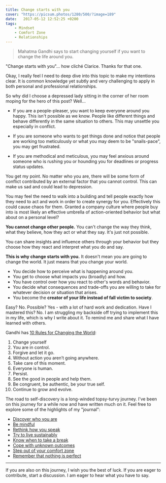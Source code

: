 ```yaml
---
title: Change starts with you
cover: "https://picsum.photos/1280/500/?image=189"
date:   2017-05-12 12:52:25 +0200
tags: 
    - Mindset 
    - Comfort Zone
    - Relationships
---
```


> Mahatma Gandhi says to start changing yourself if you want to change the life
> around you.

"Change starts with you"... how cliché Clarice. Thanks for that one.

Okay, I really feel I need to deep dive into this topic to make my
intentions clear. It is common knowledge yet subtly and very challenging to
apply in both personal and professional relationships.

So why did I choose a depressed lady sitting in the corner of her room moping
for the hero of this post? Well...

-   If you are a people-pleaser, you want to keep everyone around you happy. This
    isn't possible as we know. People like different things and behave differently
    in the same situation to others. This may unsettle you especially in conflict.

-   If you are someone who wants to get things done and notice that people are
    working too meticulously or what you may deem to be "snails-pace", you may
    get frustrated.

-   If you are methodical and meticulous, you may feel anxious around someone
    who is rushing you or hounding you for deadlines or progress status updates.

You get my point. No matter who you are, there will be some form of conflict
contributed by an external factor that you cannot control. This can make us
sad and could lead to depression.

You may feel the need to walk into a building and tell people exactly how they
need to act and work in order to create synergy for you. Effectively this could
cause chaos for them. Granted a company culture where people buy into is
most likely an effective umbrella of action-oriented behavior but what about on
a personal level?

**You cannot change other people.** You can't change the way they think, what
they believe, how they act or what they say. It's just not possible.

You can share insights and influence others through your behavior but they
choose how they react and interpret what you do and say.

**This is why change starts with you.** It doesn't mean you are going to change
the world. It just means that you change your world.

-   You decide how to perceive what is happening around you.
-   You get to choose what impacts you (broadly) and how.
-   You have control over how you react to other's words and behavior.
-   You decide what consequences and trade-offs you are willing to take for
    whatever decision or situation that arises.
-   You become the **creator of your life instead of fall victim to society**.

Easy? No. Possible? Yes - with a lot of hard work and dedication. Have I mastered
this? No. I am struggling my backside off trying to implement this in my life,
which is why I write about it. To remind me and share what I have learned with
others.

Gandhi has [10 Rules for Changing the World](http://www.dailygood.org/story/466/gandhi-s-10-rules-for-changing-the-world-henrik-edberg/):

1.  Change yourself
2.  You are in control.
3.  Forgive and let it go.
4.  Without action you aren’t going anywhere.
5.  Take care of this moment.
6.  Everyone is human.
7.  Persist.
8.  See the good in people and help them.
9.  Be congruent, be authentic, be your true self.
10. Continue to grow and evolve.

The road to self-discovery is a long-winded topsy-turvy journey. I've been on
this journey for a while now and have written much on it. Feel free to explore
some of the highlights of my "journal":

-   [Discover who you are](/blog/discovering-yourself/)
-   [Be mindful](/blog/a-mindful-day-of-happiness/)
-   [Rethink how you speak](/blog/words-define-your-reality/)
-   [Try to live sustainably](/blog/sustainable-living/)
-   [Know when to take a break](/blog/deliberate-downtime/)
-   [Cope with unknown outcomes](/blog/coping-with-unknown-outcomes/)
-   [Step out of your comfort zone](/blog/escaping-the-social-comfort-zone/)
-   [Remember that nothing is perfect](/blog/the-perfect-illusion/)

* * *

If you are also on this journey, I wish you the best of luck.
If you are eager to contribute, start a discussion. I am eager to hear what
you have to say.
